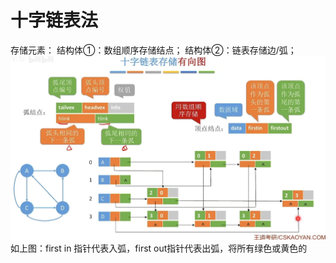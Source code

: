 


# 十字链表法
存储元素：
结构体①：数组顺序存储结点；
结构体②：链表存储边/弧；
![输入图片说明](/imgs/2025-07-04/pqP4DdWig0MlDZDG.jpeg)
如上图：first in 指针代表入弧，first out指针代表出弧，将所有绿色或黄色的
<!--stackedit_data:
eyJoaXN0b3J5IjpbNTMzOTcyOTEwLC0xODUzNDM1NzIyLDQ0MD
kwNTYxOV19
-->